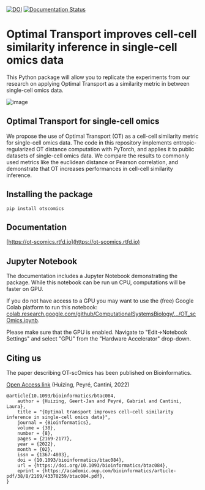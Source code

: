 [![DOI](https://zenodo.org/badge/344845096.svg)](https://zenodo.org/badge/latestdoi/344845096) [![Documentation Status](https://readthedocs.org/projects/ot-scomics/badge/?version=latest)](https://ot-scomics.readthedocs.io/en/latest/?badge=latest)

# Optimal Transport improves cell-cell similarity inference in single-cell omics data

This Python package will allow you to replicate the experiments from our research on applying Optimal Transport as a similarity metric in between single-cell omics data.

![image](https://user-images.githubusercontent.com/30904288/110963850-da6c0000-8352-11eb-8c0a-f725c1736169.png)

## Optimal Transport for single-cell omics

We propose the use of Optimal Transport (OT) as a cell-cell similarity metric for single-cell omics data. The code in this repository implements entropic-regularized OT distance computation with PyTorch, and applies it to public datasets of single-cell omics data. We compare the results to commonly used metrics like the euclidean distance or Pearson correlation, and demonstrate that OT increases performances in cell-cell similarity inference.

## Installing the package

    pip install otscomics

## Documentation

[https://ot-scomics.rtfd.io](https://ot-scomics.rtfd.io)

## Jupyter Notebook

The documentation includes a Jupyter Notebook demonstrating the package. While this notebook can be run un CPU, computations will be faster on GPU.

If you do not have access to a GPU you may want to use the (free) Google Colab platform to run this notebook: [colab.research.google.com/github/ComputationalSystemsBiology/.../OT_scOmics.ipynb](https://colab.research.google.com/github/ComputationalSystemsBiology/OT-scOmics/blob/main/docs/source/vignettes/OT_scOmics.ipynb).

Please make sure that the GPU is enabled. Navigate to "Edit→Notebook Settings" and select "GPU" from the "Hardware Accelerator" drop-down.

## Citing us

The paper describing OT-scOmics has been published on Bioinformatics.

[Open Access link](https://doi.org/10.1093/bioinformatics/btac084) (Huizing, Peyré, Cantini, 2022)

    @article{10.1093/bioinformatics/btac084,
		author = {Huizing, Geert-Jan and Peyré, Gabriel and Cantini, Laura},
		title = "{Optimal transport improves cell–cell similarity inference in single-cell omics data}",
		journal = {Bioinformatics},
		volume = {38},
		number = {8},
		pages = {2169-2177},
		year = {2022},
		month = {02},
		issn = {1367-4803},
		doi = {10.1093/bioinformatics/btac084},
		url = {https://doi.org/10.1093/bioinformatics/btac084},
		eprint = {https://academic.oup.com/bioinformatics/article-pdf/38/8/2169/43370259/btac084.pdf},
	}
